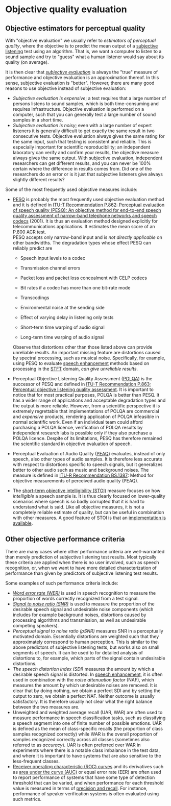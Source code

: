 # Objective quality evaluation

<div class="contentLayout2">

<div class="columnLayout two-equal" layout="two-equal">

<div class="cell normal" data-type="normal">

<div class="innerCell">

## Objective estimators for perceptual quality

With "objective evaluation" we usually refer to *estimators of
perceptual quality*, where the objective is to predict the mean output
of a [subjective listening](Subjective_quality_evaluation) test using an
algorithm. That is, we want a computer to listen to a sound sample and
try to "guess" what a human listener would say about its quality (on
average).

It is then clear that [*subjective
evaluation*](Subjective_quality_evaluation) is always the "true" measure
of performance and objective evaluation is an approximation thereof. In
this sense, subjective evaluation is "better". However, there are many
good reasons to use objective instead of subjective evaluation:

-   *Subjective evaluation is expensive*; a test requires that a large
    number of persons listens to sound samples, which is both
    time-consuming and requires infrastructure. Objective evaluation is
    performed on a computer, such that you can generally test a large
    number of sound samples in a short time.
-   *Subjective evaluation is noisy*; even with a large number of expert
    listeners it is generally difficult to get exactly the same result
    in two consecutive tests. Objective evaluation always gives the same
    rating for the same input, such that testing is consistent and
    reliable. This is especially important for scientific
    reproducibility; an independent laboratory can verify and confirm
    your results, the objective measure always gives the same output.
    With subjective evaluation, independent researchers can get
    different results, and you can never be 100% certain where the
    difference in results comes from. Did one of the researchers do an
    error or is it just that subjective listeners give always slightly
    different results?

Some of the most frequently used objective measures include:

-   [PESQ](https://en.wikipedia.org/wiki/PESQ) is probably the most
    frequently used objective evaluation method and it is defined in
    [ITU-T Recommendation P.862: Perceptual evaluation of speech quality
    (PESQ): An objective method for end-to-end speech quality assessment
    of narrow-band telephone networks and speech
    codecs](https://www.itu.int/rec/T-REC-P.862/en) (2001). It is thus
    an evaluation method designed explicitly for telecommunications
    applications. It estimates the mean score of an P.800 ACR test.  
    PESQ accepts only narrow-band input and is *not directly applicable*
    on other bandwidths. The degradation types whose effect PESQ can
    reliably predict are  
    -   Speech input levels to a codec

    -   Transmission channel errors

    -   Packet loss and packet loss concealment with CELP codecs

    -   Bit rates if a codec has more than one bit-rate mode

    -   Transcodings

    -   Environmental noise at the sending side

    -   Effect of varying delay in listening only tests

    -   Short-term time warping of audio signal

    -   Long-term time warping of audio signal

    Observe that distortions other than those listed above can provide
    unreliable results. An important missing feature are distortions
    caused by spectral processing, such as musical noise. Specifically,
    for example, using PESQ to evaluate [speech
    enhancement](Speech_enhancement) methods based on processing in the
    [STFT](Spectrogram_and_the_STFT) domain, *can give unreliable
    results*.
-   Perceptual Objective Listening Quality Assessment
    ([POLQA](https://en.wikipedia.org/wiki/POLQA "POLQA")) is the
    successor of PESQ and defined in [ITU-T Recommendation P.863:
    Perceptual objective listening quality
    assessment](http://www.itu.int/rec/T-REC-P.863/en). It is important
    to notice that for most practical purposes, POLQA is better than
    PESQ. It has a wider range of applications and acceptable
    degradation types and the output is more reliable. However, from a
    scientific perspective it is extremely regrettable that
    implementations of POLQA are commercial and *expensive* products,
    rendering application of POLQA infeasible in normal scientific work.
    Even if an individual team could afford purchasing a POLQA licence,
    verification of POLQA results by independent research labs is
    possible only if they also purchase a POLQA licence. Despite of its
    limitations, PESQ has therefore remained the scientific standard in
    objective evaluation of speech.
-   Perceptual Evaluation of Audio Quality
    ([PEAQ](https://en.wikipedia.org/wiki/PEAQ "PEAQ")) evaluates,
    instead of only speech, also other types of audio samples. It is
    therefore less accurate with respect to distortions specific to
    speech signals, but it generalizes better to other audio such as
    music and background noises. The measure is defined in
    <a href="http://www.itu.int/rec/R-REC-BS.1387/en" rel="nofollow">ITU-R
    Recommendation BS.1387</a>: Method for objective measurements of
    perceived audio quality (PEAQ).
-   The [short-term objective intelligibility
    (STOI)](https://ieeexplore.ieee.org/document/5713237) measure
    focuses on how *intelligible* a speech sample is. It is thus clearly
    focused on lower-quality scenarios where speech is so badly
    corrupted that it is hard to understand what is said. Like all
    objective measures, it is not a completely reliable estimate of
    quality, but can be useful in combination with other measures. A
    good feature of STOI is that an [implementation is
    available](http://amtoolbox.sourceforge.net/amt-0.9.5/doc/speech/taal2011_code.php).

</div>

</div>

<div class="cell normal" data-type="normal">

<div class="innerCell">

  

</div>

</div>

</div>

<div class="columnLayout two-equal" layout="two-equal">

<div class="cell normal" data-type="normal">

<div class="innerCell">

## Other objective performance criteria

There are many cases where other performance criteria are well-warranted
than merely prediction of subjective listening test results. Most
typically these criteria are applied when there is no user involved,
such as speech recognition, or, when we want to have more detailed
characterization of performance than given by predictors of subjective
listening test results.

Some examples of such performance criteria include:

-   *[Word error rate
    (WER)](https://en.wikipedia.org/wiki/Word_error_rate)* is used in
    speech recognition to measure the proportion of words correctly
    recognized from a test signal.
-   *[Signal to noise ratio
    (SNR)](https://en.wikipedia.org/wiki/Signal-to-noise_ratio)* is used
    to measure the proportion of the desirable speech signal and
    undesirable noise components (which includes for example background
    noises, distortions caused by processing algorithms and
    transmission, as well as undesirable competing speakers).
-   *Perceptual signal to noise ratio (pSNR)* measures SNR in a
    perceptually motivated domain. Essentially distortions are weighted
    such that they approximately correspond to human perception. This is
    similar to the above predictors of subjective listening tests, but
    works also on small segments of speech. It can be used to for
    detailed analysis of distortions to, for example, which parts of the
    signal contain undesirable distortions.
-   *The speech distortion index (SDI)* measures the amount by which a
    desirable speech signal is distorted. In [speech
    enhancement](Speech_enhancement), it is often used in combination
    with the *noise attenuation factor* (NAF), which measures the amount
    by which undesirable noises are removed. It is clear that by doing
    nothing, we obtain a perfect SDI and by setting the output to zero,
    we obtain a perfect NAF. Neither outcome is usually satisfactory. It
    is therefore usually not clear what the right balance between the
    two measures are.
-   Unweighted and weighted average recall (UAR, WAR) are often used to
    measure performance in speech classification tasks, such as
    classifying a speech segment into one of finite number of possible
    emotions. UAR is defined as the mean of class-specific recalls (the
    proportion of class samples recognized correctly) while WAR is the
    overall proportion of samples recognized correctly across all
    classes (sometimes also referred to as *accuracy*). UAR is often
    preferred over WAR in experiments where there is a notable class
    imbalance in the test data, and where it is important to have
    systems that are also sensitive to the less-frequent classes. 
-   [Receiver operating characteristic (ROC)
    curves](https://en.wikipedia.org/wiki/Receiver_operating_characteristic)
    and its derivatives such as [area under the curve
    (AUC)](https://en.wikipedia.org/wiki/Receiver_operating_characteristic#Area_under_the_curve)
    or equal error rate (EER) are often used to report performance of
    systems that have some type of detection threshold that can be
    varied, and when performance for each threshold value is measured in
    terms of [precision and
    recall](https://en.wikipedia.org/wiki/Precision_and_recall). For
    instance, performance of speaker verification systems is often
    evaluated using such metrics. 

</div>

</div>

<div class="cell normal" data-type="normal">

<div class="innerCell">

  

</div>

</div>

</div>

</div>
